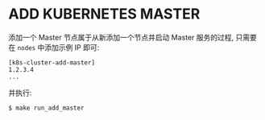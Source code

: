 # ADD KUBERNETES MASTER

添加一个 Master 节点属于从新添加一个节点并启动 Master 服务的过程, 只需要在 `nodes` 中添加示例 IP 即可:

```
[k8s-cluster-add-master]
1.2.3.4
...
```

并执行:

```
$ make run_add_master
```